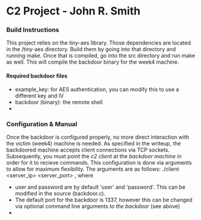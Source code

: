 # C2 Project - John R. Smith
### Build Instructions
This project relies on the tiny-aes library. Those dependencies are located in the /tiny-aes directory. Build them by going into that directory and running make.
Once that is compiled, go into the src directory and run make as well. This will compile the backdoor binary for the week4 machine.
#### Required backdoor files
- example_key: for AES authentication, you can modify this to use a different key and IV
- backdoor (binary): the remote shell
- 

### Configuration & Manual
Once the backdoor is configured properly, no more direct interaction with the victim (week4) machine is needed. As specified in the writeup, the backdoored machine accepts client connections via TCP sockets. Subsequently, you must point the *c2 client* at the *backdoor machine* in order for it to recieve commands. This configuration is done via arguments to allow for maximum flexibility.
The arguments are as follows: ./client <server_ip> <server_port> <user> <password> <number of retries>, where
- user and password are by default 'user' and 'password'. This can be modified in the source (backdoor.c).
- The default port for the backdoor is 1337, however this can be changed via optional command line arguments *to the backdoor* (see above)
- 
